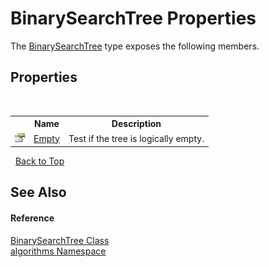 # BinarySearchTree Properties
 

The <a href="436df50e-cc8f-ef00-08ed-5ade992867fd">BinarySearchTree</a> type exposes the following members.


## Properties
&nbsp;<table><tr><th></th><th>Name</th><th>Description</th></tr><tr><td>![Public property](media/pubproperty.gif "Public property")</td><td><a href="18b61ee7-f390-c558-aab3-6e985f030ecf">Empty</a></td><td>
Test if the tree is logically empty.</td></tr></table>&nbsp;
<a href="#binarysearchtree-properties">Back to Top</a>

## See Also


#### Reference
<a href="436df50e-cc8f-ef00-08ed-5ade992867fd">BinarySearchTree Class</a><br /><a href="82f88b43-fdc9-bc99-9558-75fce96d448f">algorithms Namespace</a><br />